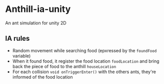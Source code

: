 # Anthill-ia-unity
An ant simulation for unity 2D

## IA rules 
- Random movement while searching food (epxressed by the `foundFood` variable)
- When it found food, it register the food location `foodLocation` and bring back the piece of food to the anthill `houseLocation` 
- For each collision `void onTriggerEnter()` with the others ants, they're informed of the food location
